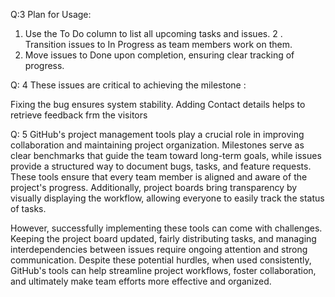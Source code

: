 Q:3 Plan for Usage:

1. Use the To Do column to list all upcoming tasks and issues.
2 . Transition issues to In Progress as team members work on them.
3. Move issues to Done upon completion, ensuring clear tracking of progress.


Q: 4 These issues are critical to achieving the milestone :

Fixing the bug ensures system stability.
Adding Contact details helps to retrieve feedback frm the visitors 




Q: 5 GitHub's project management tools play a crucial role in improving collaboration and maintaining project organization. Milestones serve as clear benchmarks that guide the team toward long-term goals, while issues provide a structured way to document bugs, tasks, and feature requests. These tools ensure that every team member is aligned and aware of the project's progress. Additionally, project boards bring transparency by visually displaying the workflow, allowing everyone to easily track the status of tasks.

However, successfully implementing these tools can come with challenges. Keeping the project board updated, fairly distributing tasks, and managing interdependencies between issues require ongoing attention and strong communication. Despite these potential hurdles, when used consistently, GitHub's tools can help streamline project workflows, foster collaboration, and ultimately make team efforts more effective and organized.
